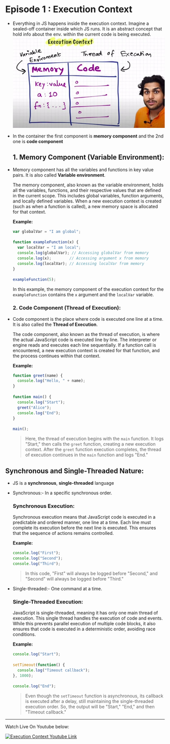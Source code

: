 # Episode 1 : Execution Context

- Everything in JS happens inside the execution context. Imagine a sealed-off container inside which JS runs.
  It is an abstract concept that hold info about the env. within the current code is being executed.
  ![Execution Context](../assets/execution-context.jpg "Execution Context")

- In the container the first component is **memory component** and the 2nd one is **code component**
  ## 1. Memory Component (Variable Environment):

- Memory component has all the variables and functions in key value pairs. It is also called **Variable environment**.
  
  The memory component, also known as the variable environment, holds all the variables, functions, and their respective values that are defined in the current scope. This includes global variables, function arguments, and locally defined variables. When a new execution context is created (such as when a function is called), a new memory space is allocated for that context.
  
  **Example:**
  ```javascript
  var globalVar = "I am global";
  
  function exampleFunction(x) {
    var localVar = "I am local";
    console.log(globalVar); // Accessing globalVar from memory
    console.log(x);        // Accessing argument x from memory
    console.log(localVar); // Accessing localVar from memory
  }
  
  exampleFunction(5);
  ```
  
  In this example, the memory component of the execution context for the `exampleFunction` contains the `x` argument and the `localVar` variable.
  
  ### 2. Code Component (Thread of Execution):

- Code component is the place where code is executed one line at a time. It is also called the **Thread of Execution**.
  
  The code component, also known as the thread of execution, is where the actual JavaScript code is executed line by line. The interpreter or engine reads and executes each line sequentially. If a function call is encountered, a new execution context is created for that function, and the process continues within that context.
  
  **Example:**
  ```javascript
  function greet(name) {
    console.log("Hello, " + name);
  }
  
  function main() {
    console.log("Start");
    greet("Alice");
    console.log("End");
  }
  
  main();
  ```
  
  > Here, the thread of execution begins with the `main` function. It logs "Start," then calls the `greet` function, creating a new execution context. After the `greet` function execution completes, the thread of execution continues in the `main` function and logs "End."
  


## Synchronous and Single-Threaded Nature:

- JS is a **synchronous**, **single-threaded** language
- Synchronous:- In a specific synchronous order.

    ### Synchronous Execution:
    Synchronous execution means that JavaScript code is executed in a predictable and ordered manner, one line at a time. Each line must complete its execution before the next line is executed. This ensures that the sequence of actions remains controlled.

    **Example:**
    ```javascript
    console.log("First");
    console.log("Second");
    console.log("Third");
    ```

    >In this code, "First" will always be logged before "Second," and "Second" will always be logged before "Third."
  
- Single-threaded:- One command at a time.

    ### Single-Threaded Execution:

    JavaScript is single-threaded, meaning it has only one main thread of execution. This single thread handles the execution of code and events. While this prevents parallel execution of multiple code blocks, it also ensures that code is executed in a deterministic order, avoiding race conditions.

    **Example:**
    ```javascript
    console.log("Start");

    setTimeout(function() {
      console.log("Timeout callback");
    }, 1000);

    console.log("End");
    ```

    >Even though the `setTimeout` function is asynchronous, its callback is executed after a delay, still maintaining the single-threaded execution order. So, the output will be "Start," "End," and then "Timeout callback."

<hr>

Watch Live On Youtube below:

<a href="https://www.youtube.com/watch?v=ZvbzSrg0afE&list=PLlasXeu85E9cQ32gLCvAvr9vNaUccPVNP" target="_blank"><img src="https://img.youtube.com/vi/ZvbzSrg0afE/0.jpg" width="750"
alt="Execution Context Youtube Link"/></a>
